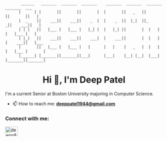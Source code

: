 ```
       ______   _______  _______  _______    _______  _______  _______  _______  ___     
      |      | |       ||       ||       |  |       ||   _   ||       ||       ||   |    
      |  _    ||    ___||    ___||    _  |  |    _  ||  |_|  ||_     _||    ___||   |    
      | | |   ||   |___ |   |___ |   |_| |  |   |_| ||       |  |   |  |   |___ |   |    
      | |_|   ||    ___||    ___||    ___|  |    ___||       |  |   |  |    ___||   |___ 
      |       ||   |___ |   |___ |   |      |   |    |   _   |  |   |  |   |___ |       |
      |______| |_______||_______||___|      |___|    |__| |__|  |___|  |_______||_______|
```


<h1 align="center">Hi 👋, I'm Deep Patel</h1>

I'm a current Senior at Boston University majoring in Computer Science. 

- 📫 How to reach me: **deeppatel1944@gmail.com**

<h3 align="left">Connect with me:</h3>
<p align="left">
<a href="https://linkedin.com/in/deepp805" target="blank"><img align="center" src="https://raw.githubusercontent.com/rahuldkjain/github-profile-readme-generator/master/src/images/icons/Social/linked-in-alt.svg" alt="deepp805" height="30" width="40" /></a>
</p>
